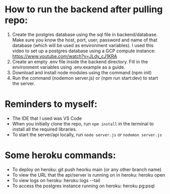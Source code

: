 # How to run the backend after pulling repo:
1) Create the postgres database using the sql file in backend/database. Make sure you know the host, port, user, password and name of that database (which will be used as environment variables).
I used this video to set up a postgres database using a GCP compute instance: https://www.youtube.com/watch?v=JLdy_cJ1KRA
2) Create an empty .env file inside the backend directory. Fill in the environment variables using .env.example as a guide. 
3) Download and install node modules using the command (npm init)
4) Run the command (nodemon server.js) or (npm run start:dev) to start the server.

# Reminders to myself: 
- The IDE that I used was VS Code
- When you initially clone the repo, run `npm install` in the terminal to install all the required libraries.
- To start the server/api locally, run `node server.js` or `nodemon server.js`

# Some heroku commands:
- To deploy on heroku: git push heorku main (or any other branch name)
- To view the URL that the api/server is running on in heroku: heroku open
- To view logs on heroku: heroku logs --tail
- To access the postgres instance running on heroku: heroku pg:psql